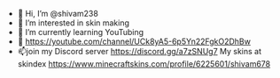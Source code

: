 - 👋 Hi, I’m @shivam238
- 👀 I’m interested in skin making
- 🌱 I’m currently learning YouTubing
- 💞️ https://youtube.com/channel/UCk8yA5-6p5Yn22FgkO2DhBw
- 📫join my Discord server https://discord.gg/a7zSNUg7
My skins at skindex https://www.minecraftskins.com/profile/6225601/shivam678
<!---

